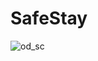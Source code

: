 # SafeStay

![od_sc](https://user-images.githubusercontent.com/15332386/40271162-4e3bb9cc-5b91-11e8-8f5b-8e6691c99997.jpg)